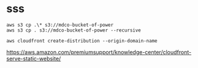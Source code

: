 # sss

```
aws s3 cp .\* s3://mdco-bucket-of-power
aws s3 cp . s3://mdco-bucket-of-power --recursive

aws cloudfront create-distribution --origin-domain-name
```

https://aws.amazon.com/premiumsupport/knowledge-center/cloudfront-serve-static-website/

